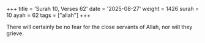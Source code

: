 +++
title = 'Surah 10, Verses 62'
date = '2025-08-27'
weight = 1426
surah = 10
ayah = 62
tags = ["allah"]
+++

There will certainly be no fear for the close servants of Allah, nor will they grieve.